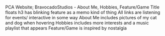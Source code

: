 PCA Website; BravocadoStudios - About Me, Hobbies, Feature/Game
Title floats
h3 has blinking feature as a memo kind of thing
All links are listening for events/ interactive in some way
About Me includes pictures of my cat and dog when hovering
Hobbies includes more interests and a music playlist that appears
Feature/Game is inspired by nostalgia
